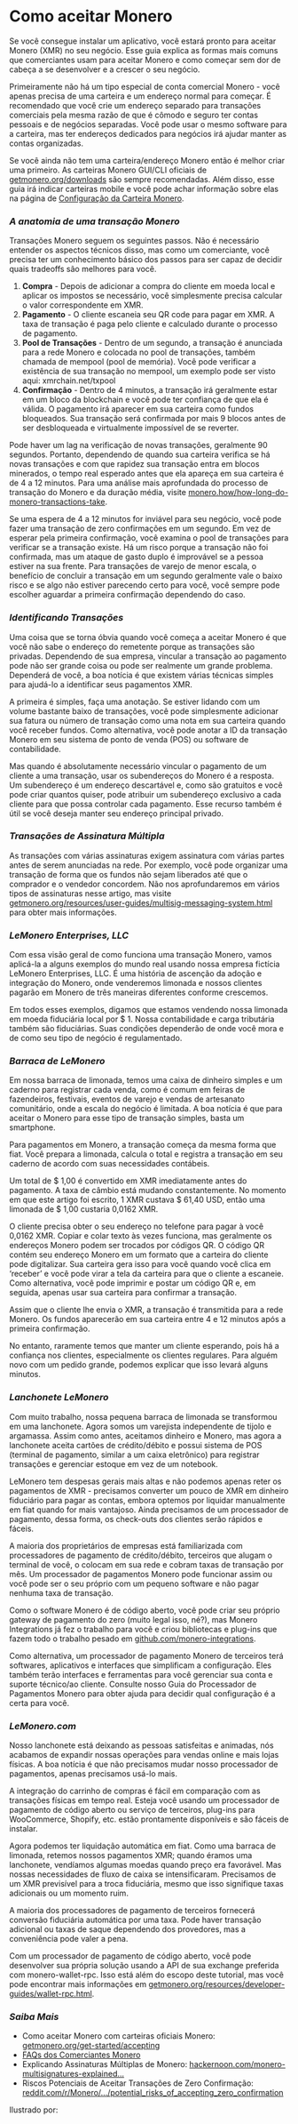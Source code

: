 # Como aceitar Monero

Se você consegue instalar um aplicativo, você estará pronto para aceitar Monero (XMR) no seu negócio. Esse guia explica as formas mais comuns que comerciantes usam para aceitar Monero e como começar sem dor de cabeça a se desenvolver e a crescer o seu negócio.

Primeiramente não há um tipo especial de conta comercial Monero - você apenas precisa de uma carteira e um endereço normal para começar. É recomendado que você crie um endereço separado para transações comerciais pela mesma razão de que é cômodo e seguro ter contas pessoais e de negócios separadas. Você pode usar o mesmo software para a carteira, mas ter endereços dedicados para negócios irá ajudar manter as contas organizadas.

Se você ainda não tem uma carteira/endereço Monero então é melhor criar uma primeiro. As carteiras Monero GUI/CLI oficiais de [getmonero.org/downloads](https://www.getmonero.org/pt-br/downloads/index.html) são sempre recomendadas. Além disso, esse guia irá indicar carteiras mobile e você pode achar informação sobre elas na página de [Configuração da Carteira Monero](https://www.monerooutreach.org/stories/monero-wallet-quickstart.html). 

### _A anatomia de uma transação Monero_

Transações Monero seguem os seguintes passos. Não é necessário entender os aspectos técnicos disso, mas como um comerciante, você precisa ter um conhecimento básico dos passos para ser capaz de decidir quais tradeoffs são melhores para você.

1. **Compra** - Depois de adicionar a compra do cliente em moeda local e aplicar os impostos se necessário, você simplesmente precisa calcular o valor correspondente em XMR.
2. **Pagamento** - O cliente escaneia seu QR code para pagar em XMR. A taxa de transação é paga pelo cliente e calculado durante o processo de pagamento.	
3. **Pool de Transações** - Dentro de um segundo, a transação é anunciada para a rede Monero e colocada no pool de transações, também chamada de mempool (pool de memória). Você pode verificar a existência de sua transação no mempool, um exemplo pode ser visto aqui: xmrchain.net/txpool
4. **Confirmação** - Dentro de 4 minutos, a transação irá geralmente estar em um bloco da blockchain e você pode ter confiança de que ela é válida. O pagamento irá aparecer em sua carteira como fundos bloqueados. Sua transação será confirmada por mais 9 blocos antes de ser desbloqueada e virtualmente impossível de se reverter.
    
Pode haver um lag na verificação de novas transações, geralmente 90 segundos. Portanto, dependendo de quando sua carteira verifica se há novas transações e com que rapidez sua transação entra em blocos minerados, o tempo real esperado antes que ela apareça em sua carteira é de 4 a 12 minutos. Para uma análise mais aprofundada do processo de transação do Monero e da duração média, visite [monero.how/how-long-do-monero-transactions-take](https://www.monero.how/how-long-do-monero-transactions-take).

Se uma espera de 4 a 12 minutos for inviável para seu negócio, você pode fazer uma transação de zero confirmações em um segundo. Em vez de esperar pela primeira confirmação, você examina o pool de transações para verificar se a transação existe. Há um risco porque a transação não foi confirmada, mas um ataque de gasto duplo é improvável se a pessoa estiver na sua frente. Para transações de varejo de menor escala, o benefício de concluir a transação em um segundo geralmente vale o baixo risco e se algo não estiver parecendo certo para você, você sempre pode escolher aguardar a primeira confirmação dependendo do caso.

### _Identificando Transações_

Uma coisa que se torna óbvia quando você começa a aceitar Monero é que você não sabe o endereço do remetente porque as transações são privadas. Dependendo de sua empresa, vincular a transação ao pagamento pode não ser grande coisa ou pode ser realmente um grande problema. Dependerá de você, a boa notícia é que existem várias técnicas simples para ajudá-lo a identificar seus pagamentos XMR.

A primeira é simples, faça uma anotação. Se estiver lidando com um volume bastante baixo de transações, você pode simplesmente adicionar sua fatura ou número de transação como uma nota em sua carteira quando você receber fundos. Como alternativa, você pode anotar a ID da transação Monero em seu sistema de ponto de venda (POS) ou software de contabilidade.

Mas quando é absolutamente necessário vincular o pagamento de um cliente a uma transação, usar os subendereços do Monero é a resposta. Um subendereço é um endereço descartável e, como são gratuitos e você pode criar quantos quiser, pode atribuir um subendereço exclusivo a cada cliente para que possa controlar cada pagamento. Esse recurso também é útil se você deseja manter seu endereço principal privado.

### _Transações de Assinatura Múltipla_

As transações com várias assinaturas exigem assinatura com várias partes antes de serem anunciadas na rede. Por exemplo, você pode organizar uma transação de forma que os fundos não sejam liberados até que o comprador e o vendedor concordem. Não nos aprofundaremos em vários tipos de assinaturas nesse artigo, mas visite [getmonero.org/resources/user-guides/multisig-messaging-system.html](https://www.getmonero.org/pt-br/resources/user-guides/multisig-messaging-system.html) para obter mais informações.

### _LeMonero Enterprises, LLC_

Com essa visão geral de como funciona uma transação Monero, vamos aplicá-la a alguns exemplos do mundo real usando nossa empresa fictícia LeMonero Enterprises, LLC. É uma história de ascenção da adoção e integração do Monero, onde venderemos limonada e nossos clientes pagarão em Monero de três maneiras diferentes conforme crescemos.

Em todos esses exemplos, digamos que estamos vendendo nossa limonada em moeda fiduciária local por $ 1. Nossa contabilidade e carga tributária também são fiduciárias. Suas condições dependerão de onde você mora e de como seu tipo de negócio é regulamentado.

### _Barraca de LeMonero_

Em nossa barraca de limonada, temos uma caixa de dinheiro simples e um caderno para registrar cada venda, como é comum em feiras de fazendeiros, festivais, eventos de varejo e vendas de artesanato comunitário, onde a escala do negócio é limitada. A boa notícia é que para aceitar o Monero para esse tipo de transação simples, basta um smartphone.

Para pagamentos em Monero, a transação começa da mesma forma que fiat. Você prepara a limonada, calcula o total e registra a transação em seu caderno de acordo com suas necessidades contábeis.

Um total de $ 1,00 é convertido em XMR imediatamente antes do pagamento. A taxa de câmbio está mudando constantemente. No momento em que este artigo foi escrito, 1 XMR custava $ 61,40 USD, então uma limonada de $ 1,00 custaria 0,0162 XMR.

O cliente precisa obter o seu endereço no telefone para pagar à você 0,0162 XMR. Copiar e colar texto às vezes funciona, mas geralmente os endereços Monero podem ser trocados por códigos QR. O código QR contém seu endereço Monero em um formato que a carteira do cliente pode digitalizar. Sua carteira gera isso para você quando você clica em ‘receber’ e você pode virar a tela da carteira para que o cliente a escaneie. Como alternativa, você pode imprimir e postar um código QR e, em seguida, apenas usar sua carteira para confirmar a transação.

Assim que o cliente lhe envia o XMR, a transação é transmitida para a rede Monero. Os fundos aparecerão em sua carteira entre 4 e 12 minutos após a primeira confirmação.

No entanto, raramente temos que manter um cliente esperando, pois há a confiança nos clientes, especialmente os clientes regulares. Para alguém novo com um pedido grande, podemos explicar que isso levará alguns minutos.

### _Lanchonete LeMonero_

Com muito trabalho, nossa pequena barraca de limonada se transformou em uma lanchonete. Agora somos um varejista independente de tijolo e argamassa. Assim como antes, aceitamos dinheiro e Monero, mas agora a lanchonete aceita cartões de crédito/débito e possui sistema de POS (terminal de pagamento, similar a um caixa eletrônico) para registrar transações e gerenciar estoque em vez de um notebook.

LeMonero tem despesas gerais mais altas e não podemos apenas reter os pagamentos de XMR - precisamos converter um pouco de XMR em dinheiro fiduciário para pagar as contas, embora optemos por liquidar manualmente em fiat quando for mais vantajoso. Ainda precisamos de um processador de pagamento, dessa forma, os check-outs dos clientes serão rápidos e fáceis.

A maioria dos proprietários de empresas está familiarizada com processadores de pagamento de crédito/débito, terceiros que alugam o terminal de você, o colocam em sua rede e cobram taxas de transação por mês. Um processador de pagamentos Monero pode funcionar assim ou você pode ser o seu próprio com um pequeno software e não pagar nenhuma taxa de transação.

Como o software Monero é de código aberto, você pode criar seu próprio gateway de pagamento do zero (muito legal isso, né?), mas Monero Integrations já fez o trabalho para você e criou bibliotecas e plug-ins que fazem todo o trabalho pesado em [github.com/monero-integrations](https://github.com/monero-integrations).

Como alternativa, um processador de pagamento Monero de terceiros terá softwares, aplicativos e interfaces que simplificam a configuração. Eles também terão interfaces e ferramentas para você gerenciar sua conta e suporte técnico/ao cliente. Consulte nosso Guia do Processador de Pagamentos Monero para obter ajuda para decidir qual configuração é a certa para você.

### _LeMonero.com_

Nosso lanchonete está deixando as pessoas satisfeitas e animadas, nós acabamos de expandir nossas operações para vendas online e mais lojas físicas. A boa notícia é que não precisamos mudar nosso processador de pagamentos, apenas precisamos usá-lo mais.

A integração do carrinho de compras é fácil em comparação com as transações físicas em tempo real. Esteja você usando um processador de pagamento de código aberto ou serviço de terceiros, plug-ins para WooCommerce, Shopify, etc. estão prontamente disponíveis e são fáceis de instalar.

Agora podemos ter liquidação automática em fiat. Como uma barraca de limonada, retemos nossos pagamentos XMR; quando éramos uma lanchonete, vendíamos algumas moedas quando preço era favorável. Mas nossas necessidades de fluxo de caixa se intensificaram. Precisamos de um XMR previsível para a troca fiduciária, mesmo que isso signifique taxas adicionais ou um momento ruim.

A maioria dos processadores de pagamento de terceiros fornecerá conversão fiduciária automática por uma taxa. Pode haver transação adicional ou taxas de saque dependendo dos provedores, mas a conveniência pode valer a pena.

Com um processador de pagamento de código aberto, você pode desenvolver sua própria solução usando a API de sua exchange preferida com monero-wallet-rpc. Isso está além do escopo deste tutorial, mas você pode encontrar mais informações em [getmonero.org/resources/developer-guides/wallet-rpc.html](https://www.getmonero.org/pt-br/resources/developer-guides/wallet-rpc.html).

### _Saiba Mais_

- Como aceitar Monero com carteiras oficiais Monero: [getmonero.org/get-started/accepting](https://www.getmonero.org/pt-br/get-started/accepting/index.html)
- [FAQs dos Comerciantes Monero](https://hackernoon.com/monero-multisignatures-explained-46b247b098a7)
- Explicando Assinaturas Múltiplas de Monero: [hackernoon.com/monero-multisignatures-explained...](https://hackernoon.com/monero-multisignatures-explained-46b247b098a7)
- Riscos Potenciais de Aceitar Transações de Zero Confirmação: [reddit.com/r/Monero/.../potential_risks_of_accepting_zero_confirmation](https://www.reddit.com/r/Monero/comments/7s937y/potential_risks_of_accepting_zero_confirmation/)

Ilustrado por:
